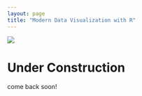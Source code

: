 ```yaml
---
layout: page
title: "Modern Data Visualization with R"
---
```


![](mosaic.png)
# Under Construction
come back soon!
